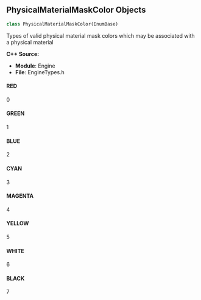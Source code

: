 ## PhysicalMaterialMaskColor Objects

```python
class PhysicalMaterialMaskColor(EnumBase)
```

Types of valid physical material mask colors which may be associated with a physical material

**C++ Source:**

- **Module**: Engine
- **File**: EngineTypes.h

<a id="unreal.PhysicalMaterialMaskColor.RED"></a>

#### RED

0

<a id="unreal.PhysicalMaterialMaskColor.GREEN"></a>

#### GREEN

1

<a id="unreal.PhysicalMaterialMaskColor.BLUE"></a>

#### BLUE

2

<a id="unreal.PhysicalMaterialMaskColor.CYAN"></a>

#### CYAN

3

<a id="unreal.PhysicalMaterialMaskColor.MAGENTA"></a>

#### MAGENTA

4

<a id="unreal.PhysicalMaterialMaskColor.YELLOW"></a>

#### YELLOW

5

<a id="unreal.PhysicalMaterialMaskColor.WHITE"></a>

#### WHITE

6

<a id="unreal.PhysicalMaterialMaskColor.BLACK"></a>

#### BLACK

7

<a id="unreal.SpawnActorCollisionHandlingMethod"></a>